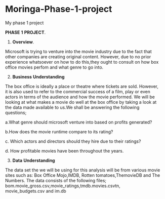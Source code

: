 # Moringa-Phase-1-project
My phase 1 project

**PHASE** **1** **PROJECT**.
1. **Overview**.

Microsoft is trying to venture into the movie industry due to the fact that other companies are creating original content. However, due to no prior experience whatsoever on how to do this,they ought to consult on how box office movies perfom and what genre to go into.

2. **Business** **Understanding**

 The box office is ideally a place or theatre where tickets are sold. However, it is also used to refer to the commercial success of a film, play or even actors in terms of the audience and how the movie performed. We will be looking at what makes a movie do well at the box office by taking a look at the data made available to us.We shall be answering the following questions;

 a.What genre should microsoft venture into based on profits generated?

 b.How does the movie runtime compare to its rating?

 c. Which actors and directors should they hire due to their ratings?

 d. How profitable movies have been throughout the years.

3. **Data** **Understanding**

 The data set the we will be using for this analysis will be from various movie sites such as: Box Office Mojo,IMDB, Rotten tomatoes,ThemovieDB and The Numbers. The data consists of the following files; bom.movie_gross.csv,movie_ratings,tmdb.movies.csvtn, movie_budgets.csv and im.db

